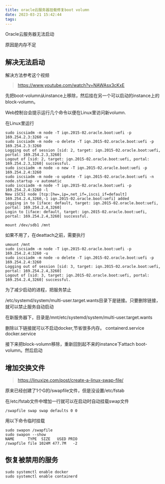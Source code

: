 ```yaml
---
title: oracle云服务器挂载修复boot volumn
date: 2023-03-21 15:42:44
tags:
---
```


Oracle云服务器无法启动

原因是内存不足

## 解决无法启动

解决方法参考这个视频

> https://www.youtube.com/watch?v=NAWAsx3cKxE

先把boot-volumn从instance上移除，然后挂在另一个可以启动的instance上的block-volumn。

Web控制台会提示运行几个命令以便在Linux里访问新volumn.

在Linux里运行

```console
sudo iscsiadm -m node -T iqn.2015-02.oracle.boot:uefi -p 169.254.2.3:3260 -u
sudo iscsiadm -m node -o delete -T iqn.2015-02.oracle.boot:uefi -p 169.254.2.3:3260
Logging out of session [sid: 2, target: iqn.2015-02.oracle.boot:uefi, portal: 169.254.2.3,3260]
Logout of [sid: 2, target: iqn.2015-02.oracle.boot:uefi, portal: 169.254.2.3,3260] successful.
sudo iscsiadm -m node -o new -T iqn.2015-02.oracle.boot:uefi -p 169.254.2.4:3260
sudo iscsiadm -m node -o update -T iqn.2015-02.oracle.boot:uefi -n node.startup -v automatic
sudo iscsiadm -m node -T iqn.2015-02.oracle.boot:uefi -p 169.254.2.4:3260 -l
New iSCSI node [tcp:[hw=,ip=,net_if=,iscsi_if=default] 169.254.2.4,3260,-1 iqn.2015-02.oracle.boot:uefi] added
Logging in to [iface: default, target: iqn.2015-02.oracle.boot:uefi, portal: 169.254.2.4,3260]
Login to [iface: default, target: iqn.2015-02.oracle.boot:uefi, portal: 169.254.2.4,3260] successful.

mount /dev/sdb1 /mnt
```

如果不用了，在deattach之前，需要执行

```console
umount /mnt
sudo iscsiadm -m node -T iqn.2015-02.oracle.boot:uefi -p 169.254.2.4:3260 -u
sudo iscsiadm -m node -o delete -T iqn.2015-02.oracle.boot:uefi -p 169.254.2.4:3260
Logging out of session [sid: 3, target: iqn.2015-02.oracle.boot:uefi, portal: 169.254.2.4,3260]
Logout of [sid: 3, target: iqn.2015-02.oracle.boot:uefi, portal: 169.254.2.4,3260] successful.
```

为了减少启动的进程，把服务禁止

/etc/systemd/system/multi-user.target.wants目录下是链接。只要删除链接，就可以禁止服务自动启动

在新服务器下，目录是/mnt/etc/systemd/system/multi-user.target.wants

删除以下链接就可以不启动docker,节省很多内存。
containerd.service
docker.service 

接下来把block-volumn移除，重新回到起不来的instance下attach boot-volumn。然后启动

## 增加交换文件

> https://linuxize.com/post/create-a-linux-swap-file/

原来已经创建了1个G的/swapfile文件，但是没设置/etc/fstab

在/etc/fstab文件中增加一行就可以在启动时自动挂载swap文件

```/etc/fstab
/swapfile swap swap defaults 0 0
```

用以下命令临时挂载

```console
sudo swapon /swapfile
sudo swapon --show
NAME      TYPE  SIZE   USED PRIO
/swapfile file 1024M 477.7M   -2
```

## 恢复被禁用的服务

```console
sudo systemctl enable docker
sudo systemctl enable containerd
```
